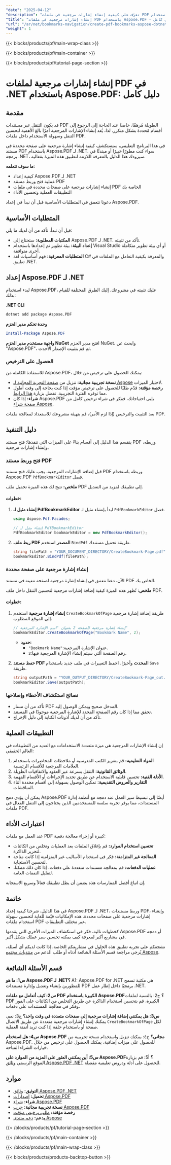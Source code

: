 ```yaml
---
"date": "2025-04-12"
"description": "تعرّف على كيفية إنشاء إشارات مرجعية في ملفات PDF باستخدام Aspose.PDF لـ .NET. حسّن التنقل وسهولة الاستخدام مع هذا الدليل المفصل."
"title": "إنشاء إشارات مرجعية في ملفات PDF باستخدام Aspose.PDF - دليل كامل"
"url": "/ar/net/bookmarks-navigation/create-pdf-bookmarks-aspose-dotnet-guide/"
"weight": 1
---
```


{{< blocks/products/pf/main-wrap-class >}}

{{< blocks/products/pf/main-container >}}

{{< blocks/products/pf/tutorial-page-section >}}


# إنشاء إشارات مرجعية لملفات PDF في .NET باستخدام Aspose.PDF: دليل كامل

## مقدمة

قد يكون التنقل عبر مستندات PDF الطويلة مُرهقًا، خاصةً عند الحاجة إلى الرجوع إلى أقسام مُحددة بشكل متكرر. لذا، يُعد إنشاء الإشارات المرجعية أمرًا بالغ الأهمية لتحسين التنقل وسهولة الاستخدام داخل ملفات PDF.

في هذا البرنامج التعليمي، سنستكشف كيفية إنشاء إشارة مرجعية على صفحة محددة في مستند PDF باستخدام Aspose.PDF لـ .NET. سواء كنت مطورًا خبيرًا أو مبتدئًا في برمجة .NET، سيزودك هذا الدليل بالمعرفة اللازمة لتطبيق هذه الميزة بفعالية.

**ما سوف تتعلمه:**
- كيفية إعداد Aspose.PDF لـ .NET
- عملية فتح وربط مستند PDF
- إنشاء إشارات مرجعية على صفحات محددة في ملفات PDF الخاصة بك
- التطبيقات العملية وتحسين الأداء

دعونا نتعمق في المتطلبات الأساسية قبل أن نبدأ في إعداد Aspose.PDF.

## المتطلبات الأساسية

قبل أن تبدأ، تأكد من أن لديك ما يلي:
- **المكتبات المطلوبة:** ستحتاج إلى Aspose.PDF لـ .NET. تأكد من تثبيته.
- **إعداد البيئة:** بيئة تطوير تم إعدادها باستخدام Visual Studio أو أي بيئة تطوير متكاملة أخرى متوافقة.
- **المتطلبات المعرفية:** فهم أساسيات لغة C# والمعرفة بكيفية التعامل مع الملفات في تطبيق .NET.

## إعداد Aspose.PDF لـ .NET

لبدء استخدام Aspose.PDF، عليك تثبيته في مشروعك. إليك الطرق المختلفة للقيام بذلك:

**.NET CLI**
```bash
dotnet add package Aspose.PDF
```

**وحدة تحكم مدير الحزم**
```powershell
Install-Package Aspose.PDF
```

**واجهة مستخدم مدير الحزم NuGet**
افتح مدير الحزم NuGet، وابحث عن "Aspose.PDF"، ثم قم بتثبيت الإصدار الأحدث.

### الحصول على الترخيص
للاستفادة الكاملة من Aspose.PDF، يمكنك الحصول على ترخيص من خلال:
- **نسخة تجريبية مجانية:** تنزيل من [صفحة التجربة المجانية لـ Aspose](https://releases.aspose.com/pdf/net/) لاختبار الميزات.
- **رخصة مؤقتة:** قدّم طلبًا للحصول على ترخيص مؤقت إذا كنت بحاجة إلى وقت أطول مما توفره الفترة التجريبية. تفضل بزيارة [هذا الرابط](https://purchase.aspose.com/temporary-license/).
- **شراء:** إذا كان Aspose.PDF يلبي احتياجاتك، ففكر في شراء ترخيص كامل من [صفحة شراء Aspose](https://purchase.aspose.com/buy).

بعد التثبيت والترخيص (إذا لزم الأمر)، قم بتهيئة مشروعك للاستعداد لمعالجة ملفات PDF.

## دليل التنفيذ

ينقسم هذا الدليل إلى أقسام بناءً على الميزات التي ننفذها: فتح مستند PDF وربطه، وإنشاء إشارات مرجعية.

### فتح وربط مستند PDF
قبل إضافة الإشارات المرجعية، يجب عليك فتح مستند PDF وربطه باستخدام Aspose.PDF `PdfBookmarkEditor` فصل.

**ملخص:** تتيح لك هذه الميزة تحميل ملف PDF إلى تطبيقك لمزيد من التعديل.

#### خطوات:
1. **إنشاء مثيل لـ PdfBookmarkEditor**
   ابدأ بإنشاء مثيل لـ `PdfBookmarkEditor` فصل.
   
   ```csharp
   using Aspose.Pdf.Facades;
   
   // إنشاء مثيل لـ PdfBookmarkEditor
   PdfBookmarkEditor bookmarkEditor = new PdfBookmarkEditor();
   ```

2. **ربط ملف PDF المصدر**
   استخدم `BindPdf` طريقة تحميل مستندك.
   
   ```csharp
   string filePath = "YOUR_DOCUMENT_DIRECTORY/CreateBookmark-Page.pdf";
   bookmarkEditor.BindPdf(filePath);
   ```

### إنشاء إشارة مرجعية على صفحة محددة
الآن، دعنا نتعمق في إنشاء إشارة مرجعية لصفحة معينة في مستند PDF الخاص بك.

**ملخص:** تُظهر هذه الميزة كيفية إضافة إشارات مرجعية لتحسين التنقل داخل ملف PDF.

#### خطوات:
1. **إنشاء إشارة مرجعية**
   استخدم `CreateBookmarkOfPage` طريقة إضافة إشارة مرجعية إلى الموقع المطلوب.
   
   ```csharp
   // إنشاء إشارة مرجعية للصفحة 2 بعنوان "اسم الإشارة المرجعية"
   bookmarkEditor.CreateBookmarkOfPage("Bookmark Name", 2);
   ```
   - **حدود:**
     - `"Bookmark Name"`:عنوان الإشارة المرجعية.
     - `2`:رقم الصفحة التي سيتم إنشاء الإشارة المرجعية فيها.

2. **حفظ مستند PDF المحدث**
   وأخيرًا، احفظ التغييرات في ملف جديد باستخدام `Save` طريقة.
   
   ```csharp
   string outputPath = "YOUR_OUTPUT_DIRECTORY/CreateBookmark-Page_out.pdf";
   bookmarkEditor.Save(outputPath);
   ```

### نصائح استكشاف الأخطاء وإصلاحها
- تأكد من أن مسار PDF المدخل صحيح ويمكن الوصول إليه.
- تحقق مما إذا كان رقم الصفحة المحدد للإشارة المرجعية موجودًا في المستند.
- تأكد من أن لديك أذونات الكتابة إلى دليل الإخراج.

## التطبيقات العملية
إن إنشاء الإشارات المرجعية هي ميزة متعددة الاستخدامات مع العديد من التطبيقات في العالم الحقيقي:
1. **المواد التعليمية:** قم بتعزيز الكتب المدرسية أو ملاحظات المحاضرات باستخدام العلامات المرجعية للأقسام الرئيسية.
2. **الوثائق القانونية:** التنقل بسرعة عبر العقود والاتفاقيات الطويلة.
3. **الأدلة الفنية:** تحسين قابلية الاستخدام عن طريق تحديد الإجراءات أو الأقسام المهمة.
4. **التقارير والعروض التقديمية:** تمكين الوصول بسهولة إلى أقسام محددة أثناء المناقشات.

يمكن أن يؤدي دمج Aspose.PDF أيضًا إلى تبسيط سير العمل عند دمجه مع أنظمة إدارة المستندات، مما يوفر تجربة سلسة للمستخدمين الذين يحتاجون إلى التنقل الفعال في ملفات PDF.

## اعتبارات الأداء
عند العمل مع ملفات PDF كبيرة أو إجراء معالجة دفعية:
- **تحسين استخدام الموارد:** قم بإغلاق الملفات بعد العمليات وتخلص من الكائنات لتحرير الذاكرة.
- **المعالجة غير المتزامنة:** فكر في استخدام الأساليب غير المتزامنة إذا كانت متاحة لتحسين الاستجابة.
- **عمليات الدفعات:** قم بمعالجة مستندات متعددة على دفعات، إذا كان ذلك ممكنا، لتقليل النفقات العامة.

إن اتباع أفضل الممارسات هذه يضمن أن يظل تطبيقك فعالاً وسريع الاستجابة.

## خاتمة
في هذا الدليل، شرحنا كيفية إعداد Aspose.PDF لـ .NET، وربط مستندات PDF، وإنشاء إشارات مرجعية على صفحات محددة. هذه الإمكانيات قيّمة للغاية لتحسين سهولة استخدام ملفات PDF عبر مختلف التطبيقات.

كخطوات تالية، فكر في استكشاف الميزات الأخرى التي يقدمها Aspose.PDF أو دمجه في مشاريع أكبر لمعرفة كيف يمكنه تحسين سير عملك بشكل أكبر.

نشجعكم على تجربة تطبيق هذه الحلول في مشاريعكم الخاصة. إذا كانت لديكم أي أسئلة، يُرجى مراجعة قسم الأسئلة الشائعة أدناه أو طلب الدعم من [منتديات مجتمع Aspose](https://forum.aspose.com/c/pdf/10).

## قسم الأسئلة الشائعة
**س1: ما هو Aspose.PDF لـ .NET؟**
A1: Aspose.PDF for .NET هي مكتبة تسمح للمطورين بإنشاء وتعديل وإدارة مستندات PDF برمجيًا داخل إطار عمل .NET.

**س2: كيف أتعامل مع ملفات PDF الكبيرة باستخدام Aspose.PDF؟**
ج2: بالنسبة لملفات PDF الكبيرة، قم بتحسين استخدام الذاكرة عن طريق التخلص من الكائنات على الفور وفكر في معالجة المستندات على دفعات.

**س3: هل يمكنني إضافة إشارات مرجعية إلى صفحات متعددة في وقت واحد؟**
ج3: نعم، يمكنك إنشاء إشارات مرجعية متعددة عن طريق الاتصال `CreateBookmarkOfPage` لكل صفحة أو باستخدام حلقة إذا كنت تريد أتمتة العملية.

**س4: هل استخدام Aspose.PDF مجاني؟**
ج٤: يمكنك تنزيل واستخدام نسخة تجريبية من Aspose.PDF. للحصول على ميزات إضافية، يمكنك الحصول على ترخيص من خلال خيارات الشراء المتاحة.

**س5: أين يمكنني العثور على المزيد من الموارد على Aspose.PDF؟**
أ5: قم بزيارة الموقع الرسمي [وثائق Aspose.PDF .NET](https://reference.aspose.com/pdf/net/) للحصول على أدلة ودروس تعليمية مفصلة.

## موارد
- **التوثيق:** [وثائق Aspose.PDF .NET](https://reference.aspose.com/pdf/net/)
- **تحميل:** [إصدارات Aspose.PDF](https://releases.aspose.com/pdf/net/)
- **شراء:** [شراء Aspose.PDF](https://purchase.aspose.com/buy)
- **نسخة تجريبية مجانية:** [جرب Aspose.PDF](https://releases.aspose.com/pdf/net/)
- **رخصة مؤقتة:** [طلب ترخيص مؤقت](https://purchase.aspose.com/temporary-license/)
- **يدعم:** [دعم منتدى Aspose](https://forum.aspose.com/c/pdf/10)

{{< /blocks/products/pf/tutorial-page-section >}}

{{< /blocks/products/pf/main-container >}}

{{< /blocks/products/pf/main-wrap-class >}}

{{< blocks/products/products-backtop-button >}}